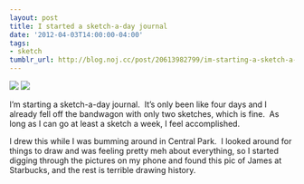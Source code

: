 ```yaml
---
layout: post
title: I started a sketch-a-day journal
date: '2012-04-03T14:00:00-04:00'
tags:
- sketch
tumblr_url: http://blog.noj.cc/post/20613982799/im-starting-a-sketch-a-day-journal-its-only
---
```

![]('/images/sketches/james-sketch.jpg')
![]('/images/sketches/james-photo.jpg')

I’m starting a sketch-a-day journal.  It’s only been like four days and I already fell off the bandwagon with only two sketches, which is fine.  As long as I can go at least a sketch a week, I feel accomplished.

I drew this while I was bumming around in Central Park.  I looked around for things to draw and was feeling pretty meh about everything, so I started digging through the pictures on my phone and found this pic of James at Starbucks, and the rest is terrible drawing history.
